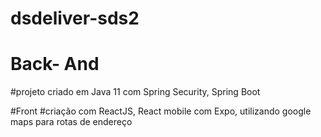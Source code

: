 # dsdeliver-sds2

# Back- And
#projeto criado em Java 11  com Spring Security, Spring Boot

#Front
#criação com ReactJS, React mobile com Expo, utilizando google maps para rotas de endereço
